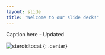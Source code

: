 ```yaml
---
layout: slide
title: "Welcome to our slide deck!"
---
```


Caption here - Updated

![steroidtocat](https://octodex.github.com/images/steroidtocat.png)
{: .center}
